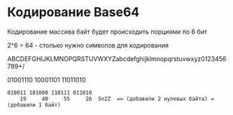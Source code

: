 # Кодирование Base64

Кодирование массива байт будет происходить порциями по 6 бит

2^6 = 64 - столько нужно символов для кодирования

ABCDEFGHIJKLMNOPQRSTUVWXYZabcdefghijklmnopqrstuvwxyz0123456789+/


01001110 10001101 11011010

    010011 101000 110111 011010
        19     40     55     26  Sn2Z  == (добавили 2 нулевых байта) = (добавили 1 байт)